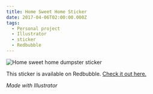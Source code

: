 ```yaml
---
title: Home Sweet Home Sticker
date: 2017-04-06T02:00:00.000Z
tags:
  - Personal project
  - Illustrator
  - sticker
  - Redbubble
---
```

![Home sweet home dumpster sticker](/assets/home-sweet-home-sticker.png "Home sweet home dumpster sticker")

This sticker is available on Redbubble. [Check it out here.](https://www.redbubble.com/i/sticker/Home-Sweet-Dumpster-by-jillmarbach/25972099.EJUG5)

*Made with Illustrator*